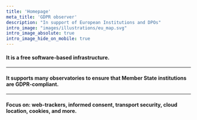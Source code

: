```yaml
---
title: 'Homepage'
meta_title: 'GDPR observer'
description: "In support of European Institutions and DPOs"
intro_image: "images/illustrations/eu_map.svg"
intro_image_absolute: true
intro_image_hide_on_mobile: true
---
```


#### It is a free software-based **infrastructure**.

---

#### It **supports many observatories** to ensure that Member State institutions are **GDPR**-compliant.

---

#### **Focus on:** web-trackers, informed consent, transport security, cloud location, cookies, and more.

